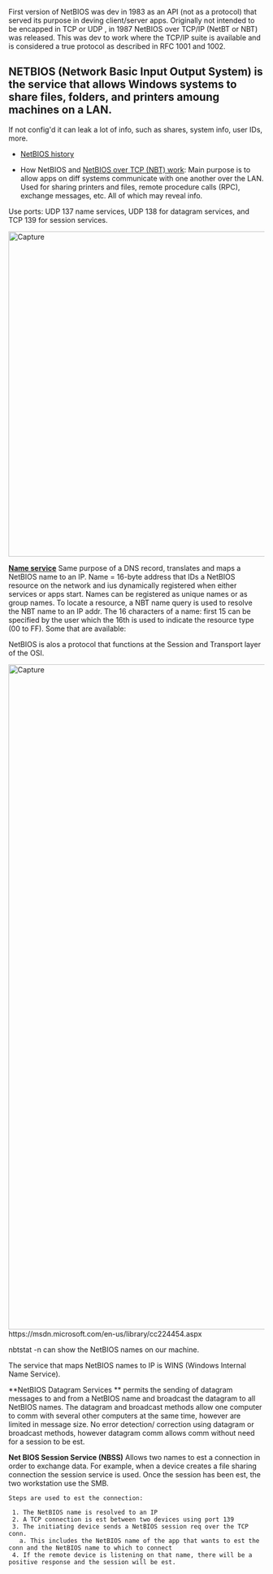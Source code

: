    First version of NetBIOS was dev in 1983 as an API (not as a protocol) that served its purpose in deving client/server apps. Originally not intended to be encapped in TCP or UDP , in 1987 NetBIOS over TCP/IP (NetBT or NBT) was released. This was dev to work where the TCP/IP suite is available and is considered a true protocol as described in RFC 1001 and 1002. 

## NETBIOS (Network Basic Input Output System) is the service that allows Windows systems to share files, folders, and printers amoung machines on a LAN. 
 If not config'd it can leak a lot of info, such as shares, system info, user IDs, more.  
 
 - [NetBIOS history](https://github.com/Kahvi-0/General-Notes/blob/master/Networking/NetBIOS.md)
 
 - How NetBIOS and [NetBIOS over TCP (NBT) work](https://docs.microsoft.com/en-us/previous-versions/tn-archive/bb962072(v=technet.10)?redirectedfrom=MSDN): Main purpose is to allow apps on diff systems communicate with one another over the LAN. Used for sharing printers and files, remote procedure calls (RPC), exchange messages, etc. All of which may reveal info. 
 
 Use ports: UDP 137 name services, UDP 138 for datagram services, and TCP 139 for session services. 
  
<img width="640" alt="Capture" src="https://user-images.githubusercontent.com/46513413/86022287-26128f80-b9f8-11ea-8dfe-5f43460c3e02.PNG">

 **[Name service](https://docs.microsoft.com/en-us/previous-versions/windows/it-pro/windows-server-2003/cc738412(v=ws.10)?redirectedfrom=MSDN)** Same purpose of a DNS record, translates and maps a NetBIOS name to an IP. Name = 16-byte address that IDs a NetBIOS resource on the network and ius dynamically registered when either services or apps start. Names can be registered as unique names or as group names. To locate a resource, a NBT name query is used to resolve the NBT name to an IP addr. The 16 characters of a name: first 15 can be specified by the user which the 16th is used to indicate the resource type (00 to FF).
 Some that are available: 
 
 NetBIOS is alos a protocol that functions at the Session and Transport layer of the OSI. 
 
<img width="1309" alt="Capture" src="https://user-images.githubusercontent.com/46513413/86022897-f617bc00-b9f8-11ea-862f-a94a692c6e0e.PNG">
https://msdn.microsoft.com/en-us/library/cc224454.aspx

 nbtstat -n can show the NetBIOS names on our machine. 
 
 The service that maps NetBIOS names to IP is WINS (Windows Internal Name Service). 
 
 **NetBIOS Datagram Services ** permits the sending of datagram messages to and from a NetBIOS name and broadcast the datagram to all NetBIOS names. The datagram and broadcast methods allow one computer to comm with several other computers at the same time, however are limited in message size. No error detection/ correction using datagram or broadcast methods, however datagram comm allows comm without need for a session to be est. 
 
  **Net BIOS Session Service (NBSS)** Allows two names to est a connection in order to exchange data. For example, when a device creates a file sharing connection the session service is used. Once the session has been est, the two workstation use the SMB. 
  
    Steps are used to est the connection: 
    
     1. The NetBIOS name is resolved to an IP
     2. A TCP connection is est between two devices using port 139
     3. The initiating device sends a NetBIOS session req over the TCP conn.
       a. This includes the NetBIOS name of the app that wants to est the conn and the NetBIOS name to which to connect
     4. If the remote device is listening on that name, there will be a positive response and the session will be est. 
